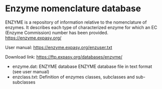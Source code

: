 # Enzyme nomenclature database
ENZYME is a repository of information relative to the nomenclature of enzymes. It describes each type of characterized
enzyme for which an EC (Enzyme Commission) number has been provided.   
https://enzyme.expasy.org/

User manual: https://enzyme.expasy.org/enzuser.txt

Download link:  https://ftp.expasy.org/databases/enzyme/
- enzyme.dat: ENZYME database ENZYME database file in text format (see user manual)
- enzclass.txt: Definition of enzymes classes, subclasses and sub-subclasses

